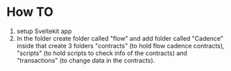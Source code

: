 # How TO

1. setup Sveltekit app
2. In the folder create folder called "flow" and add folder called "Cadence" inside that create 3 folders "contracts" (to hold flow cadence contracts), "scripts" (to hold scripts to check info of the contracts) and "transactions" (to change data in the contracts).